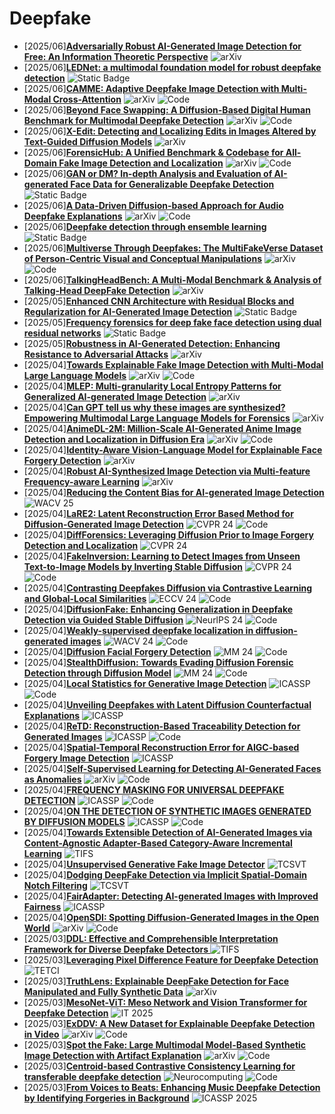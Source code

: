 # Deepfake
- [2025/06]**[Adversarially Robust AI-Generated Image Detection for Free: An Information Theoretic Perspective](https://arxiv.org/abs/2505.22604)** ![arXiv](https://img.shields.io/badge/arXiv-blue)
- [2025/06]**[LEDNet: a multimodal foundation model for robust deepfake detection](https://link.springer.com/article/10.1007/s11432-024-4400-8)** ![Static Badge](https://img.shields.io/badge/Science%20China%20Information%20Sciences-blue)
- [2025/06]**[CAMME: Adaptive Deepfake Image Detection with Multi-Modal Cross-Attention](https://arxiv.org/abs/2505.18035)** ![arXiv](https://img.shields.io/badge/arXiv-blue) ![Code](https://img.shields.io/badge/Code-violet)
- [2025/06]**[Beyond Face Swapping: A Diffusion-Based Digital Human Benchmark for Multimodal Deepfake Detection](https://arxiv.org/abs/2505.16512)** ![arXiv](https://img.shields.io/badge/arXiv-blue) ![Code](https://img.shields.io/badge/Code-violet)
- [2025/06]**[X-Edit: Detecting and Localizing Edits in Images Altered by Text-Guided Diffusion Models](https://arxiv.org/abs/2505.11753)** ![arXiv](https://img.shields.io/badge/arXiv-blue)
- [2025/06]**[ForensicHub: A Unified Benchmark & Codebase for All-Domain Fake Image Detection and Localization](https://arxiv.org/abs/2505.11003)** ![arXiv](https://img.shields.io/badge/arXiv-blue) ![Code](https://img.shields.io/badge/Code-violet)
- [2025/06]**[GAN or DM? In-depth Analysis and Evaluation of AI-generated Face Data for Generalizable Deepfake Detection](https://dl.acm.org/doi/abs/10.1145/3672608.3707733)** ![Static Badge](https://img.shields.io/badge/SAC%2025-blue)
- [2025/06]**[A Data-Driven Diffusion-based Approach for Audio Deepfake Explanations](https://arxiv.org/abs/2506.03425)** ![arXiv](https://img.shields.io/badge/arXiv-blue) ![Code](https://img.shields.io/badge/Code-violet)
- [2025/06]**[Deepfake detection through ensemble learning](https://link.springer.com/article/10.1007/s11042-025-20932-w)** ![Static Badge](https://img.shields.io/badge/Multimedia%20Tools%20and%20Applications-blue)
- [2025/06]**[Multiverse Through Deepfakes: The MultiFakeVerse Dataset of Person-Centric Visual and Conceptual Manipulations](https://arxiv.org/abs/2506.00868)** ![arXiv](https://img.shields.io/badge/arXiv-blue) ![Code](https://img.shields.io/badge/Code-violet)
- [2025/06]**[TalkingHeadBench: A Multi-Modal Benchmark & Analysis of Talking-Head DeepFake Detection](https://arxiv.org/abs/2505.24866)** ![arXiv](https://img.shields.io/badge/arXiv-blue)
- [2025/05]**[Enhanced CNN Architecture with Residual Blocks and Regularization for AI-Generated Image Detection](https://ieeexplore.ieee.org/abstract/document/10985062/)** ![Static Badge](https://img.shields.io/badge/IATMSI-blue)
- [2025/05]**[Frequency forensics for deep fake face detection using dual residual networks](https://link.springer.com/article/10.1007/s11042-025-20897-w)** ![Static Badge](https://img.shields.io/badge/%20Multimedia%20Tools%20and%20Applications%20-blue)
- [2025/05]**[Robustness in AI-Generated Detection: Enhancing Resistance to Adversarial Attacks](https://arxiv.org/abs/2505.03435)** ![arXiv](https://img.shields.io/badge/arXiv-blue)
- [2025/04]**[Towards Explainable Fake Image Detection with Multi-Modal Large Language Models](https://arxiv.org/abs/2504.14245)** ![arXiv](https://img.shields.io/badge/arXiv-blue) ![Code](https://img.shields.io/badge/Code-violet)
- [2025/04]**[MLEP: Multi-granularity Local Entropy Patterns for Generalized AI-generated Image Detection](https://arxiv.org/abs/2504.13726)** ![arXiv](https://img.shields.io/badge/arXiv-blue)
- [2025/04]**[Can GPT tell us why these images are synthesized? Empowering Multimodal Large Language Models for Forensics](https://arxiv.org/abs/2504.11686)** ![arXiv](https://img.shields.io/badge/arXiv-blue)
- [2025/04]**[AnimeDL-2M: Million-Scale AI-Generated Anime Image Detection and Localization in Diffusion Era](https://arxiv.org/abs/2504.11015)** ![arXiv](https://img.shields.io/badge/arXiv-blue) ![Code](https://img.shields.io/badge/Code-violet)
- [2025/04]**[Identity-Aware Vision-Language Model for Explainable Face Forgery Detection](https://arxiv.org/abs/2504.09439)** ![arXiv](https://img.shields.io/badge/arXiv-blue)
- [2025/04]**[Robust AI-Synthesized Image Detection via Multi-feature Frequency-aware Learning](https://arxiv.org/abs/2504.02879)** ![arXiv](https://img.shields.io/badge/arXiv-blue)
- [2025/04]**[Reducing the Content Bias for AI-generated Image Detection](https://ieeexplore.ieee.org/abstract/document/10943622)** ![WACV 25](https://img.shields.io/badge/WACV%2025-blue) 
- [2025/04]**[LaRE2: Latent Reconstruction Error Based Method for Diffusion-Generated Image Detection](https://openaccess.thecvf.com/content/CVPR2024/html/Luo_LaRE2_Latent_Reconstruction_Error_Based_Method_for_Diffusion-Generated_Image_Detection_CVPR_2024_paper.html)** ![CVPR 24](https://img.shields.io/badge/CVPR%2024-blue) ![Code](https://img.shields.io/badge/Code-violet)
- [2025/04]**[DiffForensics: Leveraging Diffusion Prior to Image Forgery Detection and Localization](https://openaccess.thecvf.com/content/CVPR2024/html/Yu_DiffForensics_Leveraging_Diffusion_Prior_to_Image_Forgery_Detection_and_Localization_CVPR_2024_paper.html)** ![CVPR 24](https://img.shields.io/badge/CVPR%2024-blue)
- [2025/04]**[FakeInversion: Learning to Detect Images from Unseen Text-to-Image Models by Inverting Stable Diffusion](https://openaccess.thecvf.com/content/CVPR2024/html/Cazenavette_FakeInversion_Learning_to_Detect_Images_from_Unseen_Text-to-Image_Models_by_CVPR_2024_paper.html)** ![CVPR 24](https://img.shields.io/badge/CVPR%2024-blue) ![Code](https://img.shields.io/badge/Code-violet)
- [2025/04]**[Contrasting Deepfakes Diffusion via Contrastive Learning and Global-Local Similarities](https://link.springer.com/chapter/10.1007/978-3-031-73036-8_12)** ![ECCV 24](https://img.shields.io/badge/ECCV%2024-blue) ![Code](https://img.shields.io/badge/Code-violet)
- [2025/04]**[DiffusionFake: Enhancing Generalization in Deepfake Detection via Guided Stable Diffusion](https://proceedings.neurips.cc/paper_files/paper/2024/hash/b7d9b1d4a9464d5d1ece82198e351349-Abstract-Conference.html)** ![NeurlPS 24](https://img.shields.io/badge/NeuraIPS%2024-blue) ![Code](https://img.shields.io/badge/Code-violet)
- [2025/04]**[Weakly-supervised deepfake localization in diffusion-generated images](https://openaccess.thecvf.com/content/WACV2024/html/Tantaru_Weakly-Supervised_Deepfake_Localization_in_Diffusion-Generated_Images_WACV_2024_paper.html)** ![WACV 24](https://img.shields.io/badge/WACV%2024-blue) ![Code](https://img.shields.io/badge/Code-violet)
- [2025/04]**[Diffusion Facial Forgery Detection](https://dl.acm.org/doi/abs/10.1145/3664647.3680797)** ![MM 24](https://img.shields.io/badge/MM%2024-blue) ![Code](https://img.shields.io/badge/Code-violet)
- [2025/04]**[StealthDiffusion: Towards Evading Diffusion Forensic Detection through Diffusion Model](https://dl.acm.org/doi/abs/10.1145/3664647.3681535)** ![MM 24](https://img.shields.io/badge/MM%2024-blue) ![Code](https://img.shields.io/badge/Code-violet)
- [2025/04]**[Local Statistics for Generative Image Detection](https://ieeexplore.ieee.org/abstract/document/10890557)** ![ICASSP](https://img.shields.io/badge/ICASSP-blue) ![Code](https://img.shields.io/badge/Code-violet)
- [2025/04]**[Unveiling Deepfakes with Latent Diffusion Counterfactual Explanations](https://ieeexplore.ieee.org/abstract/document/10890239)** ![ICASSP](https://img.shields.io/badge/ICASSP-blue)
- [2025/04]**[ReTD: Reconstruction-Based Traceability Detection for Generated Images](https://ieeexplore.ieee.org/abstract/document/10890492)** ![ICASSP](https://img.shields.io/badge/ICASSP-blue) ![Code](https://img.shields.io/badge/Code-violet)
- [2025/04]**[Spatial-Temporal Reconstruction Error for AIGC-based Forgery Image Detection](https://ieeexplore.ieee.org/abstract/document/10890455)** ![ICASSP](https://img.shields.io/badge/ICASSP-blue)
- [2025/04]**[Self-Supervised Learning for Detecting AI-Generated Faces as Anomalies](https://arxiv.org/abs/2501.02207)** ![arXiv](https://img.shields.io/badge/arXiv-blue) ![Code](https://img.shields.io/badge/Code-violet)
- [2025/04]**[FREQUENCY MASKING FOR UNIVERSAL DEEPFAKE DETECTION](https://ieeexplore.ieee.org/abstract/document/10446290)** ![ICASSP](https://img.shields.io/badge/ICASSP-blue) ![Code](https://img.shields.io/badge/Code-violet)
- [2025/04]**[ON THE DETECTION OF SYNTHETIC IMAGES GENERATED BY DIFFUSION MODELS](https://ieeexplore.ieee.org/abstract/document/10095167)** ![ICASSP](https://img.shields.io/badge/ICASSP-blue) ![Code](https://img.shields.io/badge/Code-violet)
- [2025/04]**[Towards Extensible Detection of AI-Generated Images via Content-Agnostic Adapter-Based Category-Aware Incremental Learning](https://ieeexplore.ieee.org/abstract/document/10908386)** ![TIFS](https://img.shields.io/badge/TIFS-blue)
- [2025/04]**[Unsupervised Generative Fake Image Detector](https://ieeexplore.ieee.org/abstract/document/10487975)** ![TCSVT](https://img.shields.io/badge/TCSVT-blue)
- [2025/04]**[Dodging DeepFake Detection via Implicit Spatial-Domain Notch Filtering](https://ieeexplore.ieee.org/abstract/document/10287378)** ![TCSVT](https://img.shields.io/badge/TCSVT-blue)
- [2025/04]**[FairAdapter: Detecting AI-generated Images with Improved Fairness](https://ieeexplore.ieee.org/abstract/document/10890705 )** ![ICASSP](https://img.shields.io/badge/ICASSP-blue)
- [2025/04]**[OpenSDI: Spotting Diffusion-Generated Images in the Open World](https://arxiv.org/abs/2503.19653)** ![arXiv](https://img.shields.io/badge/arXiv-blue) ![Code](https://img.shields.io/badge/Code-violet)
- [2025/03]**[DDL: Effective and Comprehensible Interpretation Framework for Diverse Deepfake Detectors
](https://ieeexplore.ieee.org/abstract/document/10937201)** ![TIFS](https://img.shields.io/badge/TIFS-blue)
- [2025/03]**[Leveraging Pixel Difference Feature for Deepfake Detection](https://ieeexplore.ieee.org/abstract/document/10937061)** ![TETCI](https://img.shields.io/badge/TETCI-blue)
- [2025/03]**[TruthLens: Explainable DeepFake Detection for Face Manipulated and Fully Synthetic Data](https://arxiv.org/abs/2503.15867)** ![arXiv](https://img.shields.io/badge/arXiv-blue)
- [2025/03]**[MesoNet-ViT: Meso Network and Vision Transformer for Deepfake Detection](https://ieeexplore.ieee.org/abstract/document/10930249)** ![IT 2025](https://img.shields.io/badge/IT%202025-blue)
- [2025/03]**[ExDDV: A New Dataset for Explainable Deepfake Detection in Video](https://arxiv.org/abs/2503.14421)** ![arXiv](https://img.shields.io/badge/arXiv-blue) ![Code](https://img.shields.io/badge/Code-violet)
- [2025/03]**[Spot the Fake: Large Multimodal Model-Based Synthetic Image Detection with Artifact Explanation](https://arxiv.org/abs/2503.14905)** ![arXiv](https://img.shields.io/badge/arXiv-blue) ![Code](https://img.shields.io/badge/Code-violet)
- [2025/03]**[Centroid-based Contrastive Consistency Learning for transferable deepfake detection](https://www.sciencedirect.com/science/article/pii/S0925231225006812)** ![Neurocomputing](https://img.shields.io/badge/Neurocomputing-blue) ![Code](https://img.shields.io/badge/Code-violet)
- [2025/03]**[From Voices to Beats: Enhancing Music Deepfake Detection by Identifying Forgeries in Background](https://ieeexplore.ieee.org/abstract/document/10890293)** ![ICASSP 2025](https://img.shields.io/badge/ICASSP%202025-blue)
